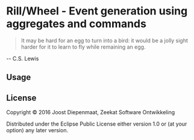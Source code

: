 # Rill/Wheel - Event generation using aggregates and commands

> It may be hard for an egg to turn into a bird: it would be a jolly
> sight harder for it to learn to fly while remaining an egg.

-- C.S. Lewis

## Usage



## License

Copyright © 2016 Joost Diepenmaat, Zeekat Software Ontwikkeling

Distributed under the Eclipse Public License either version 1.0 or (at
your option) any later version.
